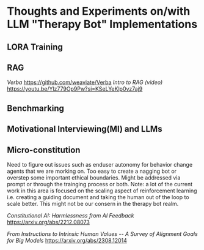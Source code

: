 # Thoughts and Experiments on/with LLM "Therapy Bot" Implementations

## LORA Training

## RAG 

*Verba* https://github.com/weaviate/Verba
*Intro to RAG (video)* https://youtu.be/Ylz779Op9Pw?si=KSeLYeKlp0vz7aj9

## Benchmarking

## Motivational Interviewing(MI) and LLMs

## Micro-constitution
Need to figure out issues such as enduser autonomy for behavior change agents that we are morking on. Too easy to create a nagging bot or overstep some important ethical boundaries. Might be addressed via prompt or through the trainging process or both. Note: a lot of the current work in this area is focused on the scaling aspect of reinforcement learning i.e. creating a guiding document and taking the human out of the loop to scale better. This might not be our consern in the therapy bot realm.  

*Constitutional AI: Harmlessness from AI Feedback*
https://arxiv.org/abs/2212.08073

*From Instructions to Intrinsic Human Values -- A Survey of Alignment Goals for Big Models*
https://arxiv.org/abs/2308.12014

